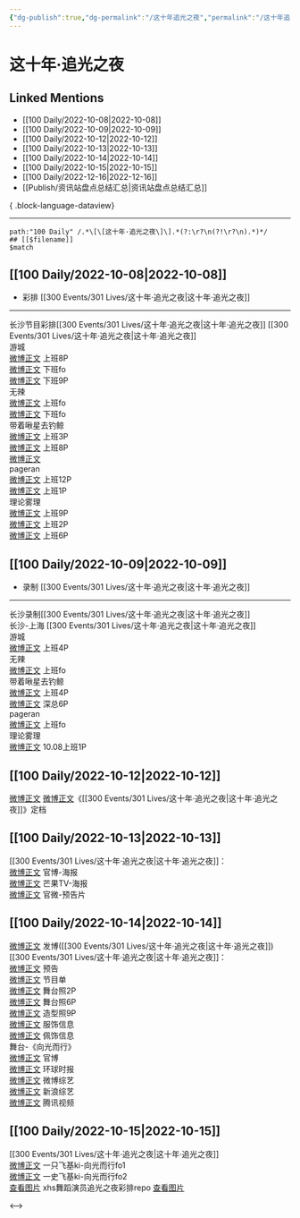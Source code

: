```yaml
---
{"dg-publish":true,"dg-permalink":"/这十年追光之夜","permalink":"/这十年追光之夜/","title":"这十年·追光之夜","tags":[null],"created":"2022-11-13T02:17:09.000+08:00","updated":"2023-04-10T16:32:28.000+08:00"}
---
```


# 这十年·追光之夜

## Linked Mentions
- [[100 Daily/2022-10-08\|2022-10-08]]
- [[100 Daily/2022-10-09\|2022-10-09]]
- [[100 Daily/2022-10-12\|2022-10-12]]
- [[100 Daily/2022-10-13\|2022-10-13]]
- [[100 Daily/2022-10-14\|2022-10-14]]
- [[100 Daily/2022-10-15\|2022-10-15]]
- [[100 Daily/2022-12-16\|2022-12-16]]
- [[Publish/资讯站盘点总结汇总\|资讯站盘点总结汇总]]

{ .block-language-dataview}

---

```expander
path:"100 Daily" /.*\[\[这十年·追光之夜\]\].*(?:\r?\n(?!\r?\n).*)*/
## [[$filename]]
$match
```
## [[100 Daily/2022-10-08\|2022-10-08]]
  - 彩排 [[300 Events/301 Lives/这十年·追光之夜\|这十年·追光之夜]]
---
长沙节目彩排[[300 Events/301 Lives/这十年·追光之夜\|这十年·追光之夜]]
[[300 Events/301 Lives/这十年·追光之夜\|这十年·追光之夜]]  
游城  
[微博正文](http://weibo.com/1801743981/M9me9g6LQ) 上班8P  
[微博正文](http://weibo.com/1801743981/M9n5Wvl8F) 下班fo  
[微博正文](https://weibo.com/1801743981/M9n7LkMjU) 下班9P  
无辣  
[微博正文](http://weibo.com/7495641082/M9mg1r2s9) 上班fo  
[微博正文](https://weibo.com/7495641082/M9n8P0cbf) 下班fo  
带着啾星去钓鲸  
[微博正文](http://weibo.com/3246571812/M9mcWupJl) 上班3P  
[微博正文](http://weibo.com/3246571812/M9mn8jyoA) 上班8P  
[微博正文](http://weibo.com/3246571812/M9mK10ePe)  
pageran  
[微博正文](http://weibo.com/7633014126/M9mozbLfS) 上班12P  
[微博正文](https://weibo.com/7633014126/M9olZcpzv) 上班1P  
理论雾理  
[微博正文](http://weibo.com/7458115630/M9mzo04Ob) 上班9P  
[微博正文](https://weibo.com/7458115630/M9mOWeJGl) 上班2P  
[微博正文](https://weibo.com/7458115630/M9ncuuB9m) 上班6P
## [[100 Daily/2022-10-09\|2022-10-09]]
  - 录制 [[300 Events/301 Lives/这十年·追光之夜\|这十年·追光之夜]]
---
长沙录制[[300 Events/301 Lives/这十年·追光之夜\|这十年·追光之夜]]  
长沙-上海
[[300 Events/301 Lives/这十年·追光之夜\|这十年·追光之夜]]  
游城  
[微博正文](http://weibo.com/1801743981/M9vaDpjyy) 上班4P  
无辣  
[微博正文](http://weibo.com/7495641082/M9vmAb7zQ) 上班fo  
带着啾星去钓鲸  
[微博正文](http://weibo.com/3246571812/M9veXsbiY) 上班4P  
[微博正文](https://weibo.com/3246571812/M9whqw5Pw) 深总6P  
pageran  
[微博正文](https://weibo.com/7633014126/M9xAw6OnZ) 上班fo  
理论雾理  
[微博正文](http://weibo.com/7458115630/M9v69jECe) 10.08上班1P

## [[100 Daily/2022-10-12\|2022-10-12]]
[微博正文](http://weibo.com/2539323341/M9Wv7rT4t) [微博正文](http://weibo.com/1638629382/M9XwyweP4)《[[300 Events/301 Lives/这十年·追光之夜\|这十年·追光之夜]]》定档
## [[100 Daily/2022-10-13\|2022-10-13]]
[[300 Events/301 Lives/这十年·追光之夜\|这十年·追光之夜]]：  
[微博正文](http://weibo.com/2539323341/Ma6lyDtfu) 官博-海报  
[微博正文](http://weibo.com/1663088660/Ma9uo5Zx4) 芒果TV-海报  
[微博正文](http://weibo.com/2539323341/Ma9LG9N0M) 官微-预告片
## [[100 Daily/2022-10-14\|2022-10-14]]
[微博正文](http://weibo.com/1736988591/MajIJw5xY) 发博([[300 Events/301 Lives/这十年·追光之夜\|这十年·追光之夜]])
[[300 Events/301 Lives/这十年·追光之夜\|这十年·追光之夜]]：  
[微博正文](http://weibo.com/2539323341/Mahb7yvLH) 预告  
[微博正文](http://weibo.com/2539323341/MaifXfLDB) 节目单  
[微博正文](http://weibo.com/2539323341/MajYH7l5x) 舞台照2P  
[微博正文](https://weibo.com/7478855230/MajJjA9uk) 舞台照6P  
[微博正文](http://weibo.com/7478855230/Maj6dDK22) 造型照9P  
[微博正文](http://weibo.com/7710473200/Maj80cZMS) 服饰信息  
[微博正文](http://weibo.com/5538325101/MajtM1yy0) 佩饰信息  
舞台-《向光而行》  
[微博正文](http://weibo.com/2539323341/MajF1lXLS) 官博  
[微博正文](http://weibo.com/7442413095/Majb8fJZQ) 环球时报  
[微博正文](http://weibo.com/2110705772/MajuTac03) 微博综艺  
[微博正文](https://weibo.com/1878335471/MajHBt5O2) 新浪综艺  
[微博正文](https://m.weibo.cn/2591595652/4824594031316266) 腾讯视频
## [[100 Daily/2022-10-15\|2022-10-15]]
[[300 Events/301 Lives/这十年·追光之夜\|这十年·追光之夜]]  
[微博正文](https://m.weibo.cn/5681649467/4824837594286798) 一只飞基ki-向光而行fo1  
[微博正文](https://m.weibo.cn/5681649467/4824899577186039) 一史飞基ki-向光而行fo2  
[查看图片](https://wx2.sinaimg.cn/large/0088n2Pggy1h76dlt47ohj30hs169gqt.jpg) xhs舞蹈演员追光之夜彩排repo [查看图片](https://wx2.sinaimg.cn/large/0088n2Pggy1h76dloy93uj30k00zkn13.jpg)

<-->
